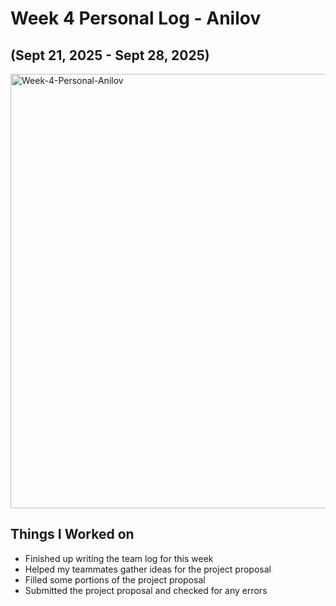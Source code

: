 # Week 4 Personal Log - Anilov

## (Sept 21, 2025 - Sept 28, 2025)

<img width="1185" height="695" alt="Week-4-Personal-Anilov" src="https://github.com/user-attachments/assets/f949c310-d3cf-4109-a841-6ad5fc699c4b" />

## Things I Worked on

- Finished up writing the team log for this week
- Helped my teammates gather ideas for the project proposal
- Filled some portions of the project proposal
- Submitted the project proposal and checked for any errors

